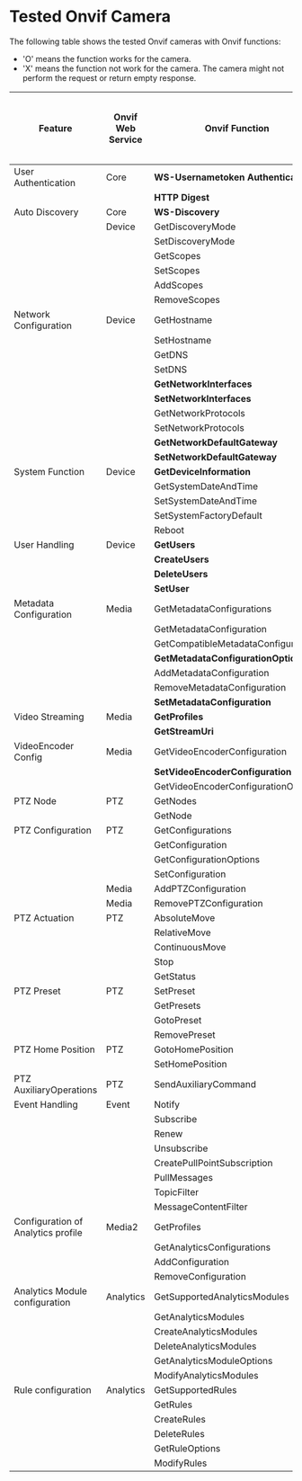 # Tested Onvif Camera
The following table shows the tested Onvif cameras with Onvif functions:

* 'O' means the function works for the camera.
* 'X' means the function not work for the camera. The camera might not perform the request or return empty response.

| Feature                            | Onvif Web Service | Onvif Function                      | Hikvision DFI6256TE | Tapo C200 | BOSCH DINION IP starlight 6000 HD | GeoVision GV-BX8700 |
|------------------------------------|-------------------|-------------------------------------|---------------------|-----------|-----------------------------------|---------------------|
| User Authentication                | Core              | **WS-Usernametoken Authentication** | O                   | O         | O                                 | O                   |
|                                    |                   | **HTTP Digest**                     | O                   | X         | O                                 | X                   |
| Auto Discovery                     | Core              | **WS-Discovery**                    | O                   | O         | O                                 | O                   |
|                                    | Device            | GetDiscoveryMode                    | O                   | O         | O                                 | O                   |
|                                    |                   | SetDiscoveryMode                    | O                   | O         | O                                 | O                   |
|                                    |                   | GetScopes                           | O                   | O         | O                                 | O                   |
|                                    |                   | SetScopes                           | O                   | O         | O                                 | O                   |
|                                    |                   | AddScopes                           | O                   | X         | O                                 | O                   |
|                                    |                   | RemoveScopes                        | O                   | X         | O                                 | O                   |
| Network Configuration              | Device            | GetHostname                         | O                   | O         | O                                 | O                   |
|                                    |                   | SetHostname                         | O                   | X         | O                                 | O                   |
|                                    |                   | GetDNS                              | O                   | X         | O                                 | O                   |
|                                    |                   | SetDNS                              | O                   | X         | O                                 | O                   |
|                                    |                   | **GetNetworkInterfaces**            | O                   | O         | O                                 | O                   |
|                                    |                   | **SetNetworkInterfaces**            | O                   | X         | O                                 | O                   |
|                                    |                   | GetNetworkProtocols                 | O                   | O         | O                                 | O                   |
|                                    |                   | SetNetworkProtocols                 | O                   | X         | O                                 | O                   |
|                                    |                   | **GetNetworkDefaultGateway**        | O                   | X         | O                                 | O                   |
|                                    |                   | **SetNetworkDefaultGateway**        | O                   | X         | O                                 | O                   |
| System Function                    | Device            | **GetDeviceInformation**            | O                   | O         | O                                 | O                   |
|                                    |                   | GetSystemDateAndTime                | O                   | O         | O                                 | O                   |
|                                    |                   | SetSystemDateAndTime                | O                   | X         | O                                 | O                   |
|                                    |                   | SetSystemFactoryDefault             | O                   | O         | O                                 | O                   |
|                                    |                   | Reboot                              | O                   | O         | O                                 | O                   |
| User Handling                      | Device            | **GetUsers**                        | O                   | X         | O                                 | O                   |
|                                    |                   | **CreateUsers**                     | O                   | X         | O                                 | O                   |
|                                    |                   | **DeleteUsers**                     | O                   | X         | O                                 | O                   |
|                                    |                   | **SetUser**                         | O                   | X         | O                                 | O                   |
| Metadata Configuration             | Media             | GetMetadataConfigurations           | O                   | X         | O                                 | O                   |
|                                    |                   | GetMetadataConfiguration            | O                   | X         | O                                 | O                   |
|                                    |                   | GetCompatibleMetadataConfigurations | O                   | X         | O                                 | O                   |
|                                    |                   | **GetMetadataConfigurationOptions** | O                   | X         | O                                 | O                   |
|                                    |                   | AddMetadataConfiguration            | O                   | X         | O                                 | O                   |
|                                    |                   | RemoveMetadataConfiguration         | O                   | X         | O                                 | O                   |
|                                    |                   | **SetMetadataConfiguration**        | O                   | X         | O                                 | O                   |
| Video Streaming                    | Media             | **GetProfiles**                     | O                   | O         | O                                 | O                   |
|                                    |                   | **GetStreamUri**                    | O                   | O         | O                                 | O                   |
| VideoEncoder  Config               | Media             | GetVideoEncoderConfiguration        | O                   | O         | O                                 | O                   |
|                                    |                   | **SetVideoEncoderConfiguration**    | O                   | X         | O                                 | O                   |
|                                    |                   | GetVideoEncoderConfigurationOptions | O                   | O         | O                                 | O                   |
| PTZ Node                           | PTZ               | GetNodes                            | X                   | O         | X                                 | X                   |
|                                    |                   | GetNode                             | X                   | O         | X                                 | X                   |
| PTZ Configuration                  | PTZ               | GetConfigurations                   | X                   | O         | X                                 | X                   |
|                                    |                   | GetConfiguration                    | X                   | O         | X                                 | X                   |
|                                    |                   | GetConfigurationOptions             | X                   | O         | X                                 | X                   |
|                                    |                   | SetConfiguration                    | X                   | X         | X                                 | X                   |
|                                    | Media             | AddPTZConfiguration                 | X                   | X         | X                                 | X                   |
|                                    | Media             | RemovePTZConfiguration              | X                   | X         | X                                 | X                   |
| PTZ Actuation                      | PTZ               | AbsoluteMove                        | X                   | O         | X                                 | X                   |
|                                    |                   | RelativeMove                        | X                   | O         | X                                 | X                   |
|                                    |                   | ContinuousMove                      | X                   | O         | X                                 | X                   |
|                                    |                   | Stop                                | X                   | O         | X                                 | X                   |
|                                    |                   | GetStatus                           | X                   | O         | X                                 | X                   |
| PTZ Preset                         | PTZ               | SetPreset                           | X                   | O         | X                                 | X                   |
|                                    |                   | GetPresets                          | X                   | O         | X                                 | X                   |
|                                    |                   | GotoPreset                          | X                   | O         | X                                 | X                   |
|                                    |                   | RemovePreset                        | X                   | O         | X                                 | X                   |
| PTZ Home Position                  | PTZ               | GotoHomePosition                    | X                   | X         | X                                 | X                   |
|                                    |                   | SetHomePosition                     | X                   | X         | X                                 | X                   |
| PTZ AuxiliaryOperations            | PTZ               | SendAuxiliaryCommand                | X                   | X         | X                                 | X                   |
| Event Handling                     | Event             | Notify                              | O                   | X         | O                                 | X                   |
|                                    |                   | Subscribe                           | O                   | X         | O                                 | X                   |
|                                    |                   | Renew                               | X                   | X         | O                                 | X                   |
|                                    |                   | Unsubscribe                         | O                   | X         | O                                 | X                   |
|                                    |                   | CreatePullPointSubscription         | O                   | X         | O                                 | X                   |
|                                    |                   | PullMessages                        | O                   | X         | O                                 | X                   |
|                                    |                   | TopicFilter                         | O                   | X         | O                                 | X                   |
|                                    |                   | MessageContentFilter                | X                   | X         | X                                 | X                   |
| Configuration of Analytics profile | Media2            | GetProfiles                         | X                   | X         | O                                 | X                   |
|                                    |                   | GetAnalyticsConfigurations          | X                   | X         | O                                 | X                   |
|                                    |                   | AddConfiguration                    | X                   | X         | O                                 | X                   |
|                                    |                   | RemoveConfiguration                 | X                   | X         | O                                 | X                   |
| Analytics Module configuration     | Analytics         | GetSupportedAnalyticsModules        | X                   | X         | O                                 | X                   |
|                                    |                   | GetAnalyticsModules                 | X                   | X         | O                                 | X                   |
|                                    |                   | CreateAnalyticsModules              | X                   | X         | X                                 | X                   |
|                                    |                   | DeleteAnalyticsModules              | X                   | X         | X                                 | X                   |
|                                    |                   | GetAnalyticsModuleOptions           | X                   | X         | O                                 | X                   |
|                                    |                   | ModifyAnalyticsModules              | X                   | X         | O                                 | X                   |
| Rule configuration                 | Analytics         | GetSupportedRules                   | X                   | X         | O                                 | X                   |
|                                    |                   | GetRules                            | X                   | X         | O                                 | X                   |
|                                    |                   | CreateRules                         | X                   | X         | O                                 | X                   |
|                                    |                   | DeleteRules                         | X                   | X         | O                                 | X                   |
|                                    |                   | GetRuleOptions                      | X                   | X         | O                                 | X                   |
|                                    |                   | ModifyRules                         | X                   | X         | O                                 | X                   |
